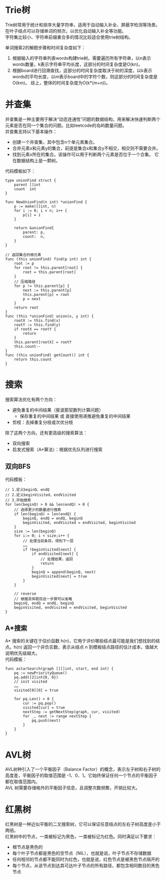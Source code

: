 # Trie树
Trie树常用于统计和排序大量字符串，适用于自动输入补全、屏蔽字检测等场景。  
在叶子结点可以存储单词的频次，以优化自动输入补全等功能。  
字符集比较小、字符串前缀重合多的情况比较适合使用trie树结构。  

单词搜索2的解题步骤和时间复杂度如下：
1. 根据输入的字符串列表words构建trie树。需要遍历所有字符串，以n表示words数量，k表示字符串平均长度，这部分的时间复杂度是O(kn)。
2. 根据board进行回溯查找，这部分的时间复杂度取决于树的深度，以k表示words的平均长度，以m表示board中的字符个数，则这部分的时间复杂度是O(km)。
综上，整体的时间复杂度为O(k*(m+n))。

# 并查集
并查集是一种主要用于解决“动态连通性”问题的数据结构，用来解决快速判断两个元素是否在同一个集合的问题。比如leetcode的岛屿数量问题。  
并查集支持以下基本操作：
- 创建一个并查集，其中包含n个单元素集合。
- 合并元素x和元素y的集合，前提是集合x和集合y不相交，相交则不需要合并。
- 找到元素x所在的集合。该操作可以用于判断两个元素是否位于一个合集。
它在数据结构上是一颗树。 

代码模板如下：
```
type unionFind struct {
	parent []int
	count  int
}

func NewUnionFind(n int) *unionFind {
	p := make([]int, n)
	for i := 0; i < n; i++ {
		p[i] = i
	}

	return &unionFind{
		parent: p,
		count:  n,
	}
}

// 返回集合的根元素
func (this unionFind) find(p int) int {
	root := p
	for root != this.parent[root] {
		root = this.parent[root]
	}
	// 压缩路径
	for p != this.parent[p] {
		next := this.parent[p]
		this.parent[p] = root
		p = next
	}
	return root
}
func (this *unionFind) union(x, y int) {
	rootX := this.find(x)
	rootY := this.find(y)
	if rootX == rootY {
		return
	}
	this.parent[rootX] = rootY
	this.count--
}
func (this unionFind) getCount() int {
	return this.count
}
```

# 搜索
搜索算法优化有两个方向：
- 避免重复的中间结果（斐波那契数列计算问题）
    - 保存重复的中间结果 或 直接使用递推避免重复的中间结果
- 剪枝：去掉重复分枝或次优分枝

除了这两个方向，还有更高级的搜索算法：
- 双向搜索
- 启发式搜索（A*算法）：根据优先队列进行搜索
## 双向BFS
代码模板：
```
// 1.定义beginQ、endQ
// 2.定义beginVisited、endVisited
// 3.开始搜索
for len(beginQ) > 0 && len(endQ) > 0 {
	// 选择更少的数量进行搜索
	if len(beginQ) > len(endQ) {
		beginQ, endQ = endQ, beginQ
		beginVisited, endVisited = endVisited, beginVisited
	}
	size := len(beginQ)
	for i:= 0; i < size;i++ {
		// 处理当前条目，得到下一层
		……
		if !beginVisited[next] {
			if endVisited[next] {
				// 处理结果，返回
				return 
			}
			beginQ = append(beginQ, next)
			beginVisited[next] = true
		}
	}

	// reverse
	// 根据具体题目这一步骤可以省略
	beginQ, endQ = endQ, beginQ
	beginVisited, endVisited = endVisited, beginVisited
}

```
## A*搜索
A* 搜索的关键在于估价函数 h(n)，它用于评价哪些结点最可能是我们想找到的结点。h(n) 返回一个非负实数，表示从结点 n 到模板结点路径的估计成本，值越大说明优先级越大。  
代码模板：
```
func astarSearch(graph [][]int, start, end int) {
	pq := newPriorityQueue()
	pq.add([2]int{0, 0})
	// init visited
	……
	visited[0][0] = true

	for pq.Len() > 0 {
		cur := pq.pop()
		visited[cur] = true
		nextStep := getNextStep(graph, cur, visited)
		for _, next := range nextStep {
			pq.push(next)
		}
	}
}
```
# AVL树
AVL树种引入了一个平衡因子（Balance Factor）的概念，表示左子树和右子树的高度差，平衡因子的取值范围是 -1、0、1。它始终保证任何一个节点的平衡因子都在取值范围内。  
AVL 树需要存储格外的平衡因子信息，且调整次数频繁，开销比较大。

# 红黑树
红黑树是一种近似平衡的二叉搜索树，它可以保证任意结点的左右子树高度差小于两倍。  
红黑树中的节点，一类被标记为黑色，一类被标记为红色。同时满足以下要求：
- 根节点是黑色的
- 每个叶子节点都是黑色的空节点（NIL），也就是说，叶子节点不存储数据
- 任何相邻的节点都不能同时为红色，也就是说，红色节点是被黑色节点隔开的
- 每个节点，从该节点到达其可达叶子节点的所有路径，都包含相同数目的黑色节点